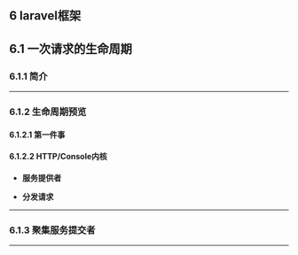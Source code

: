 ## 6 laravel框架

## 6.1 一次请求的生命周期

### 6.1.1 简介

----

### 6.1.2 生命周期预览

#### 6.1.2.1 第一件事

#### 6.1.2.2 HTTP/Console内核

* **服务提供者**

* **分发请求**


-----

### 6.1.3 聚集服务提交者


------